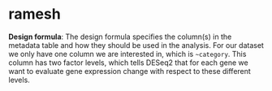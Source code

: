 # ramesh
**Design formula**: The design formula specifies the column(s) in the metadata table and how they should be used in the analysis. For our dataset we only have one column we are interested in, which is `~category`. This column has two factor levels, which tells DESeq2 that for each gene we want to evaluate gene expression change with respect to these different levels.
